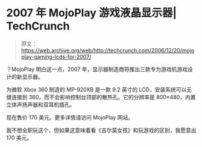 # 2007 年 MojoPlay 游戏液晶显示器| TechCrunch

> 原文：<https://web.archive.org/web/http://techcrunch.com/2006/12/20/mojoplay-gaming-lcds-for-2007/>

？MojoPlay 明白这一点，2007 年，显示器制造商将推出三款专为游戏机游戏设计的新显示器。

为微软 Xbox 360 制造的 MP-920XB 是一款 9.2 英寸的 LCD，安装系统可以无缝连接到 360，而不会影响控制台顶部的散热孔。它的分辨率是 800×480，内置立体声扬声器和双耳机插孔。

现在售价 170 美元。更多详情请访问 MojoPlay 网站。

我不想全职玩这个，但如果这意味着看《吉尔莫女孩》和玩游戏的区别，我愿意出 170 美元。